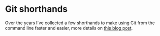 # Git shorthands

Over the years I've collected a few shorthands to make using Git from the command line faster and easier, more details on [this blog post](https://chielorenz.com/blog/git-shorthands).